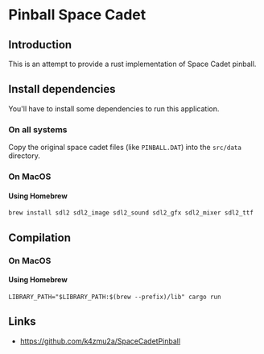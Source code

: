 # Pinball Space Cadet

## Introduction

This is an attempt to provide a rust implementation of Space Cadet pinball.

## Install dependencies

You'll have to install some dependencies to run this application.

### On all systems

Copy the original space cadet files (like `PINBALL.DAT`) into the `src/data` directory.

### On MacOS

#### Using Homebrew

`brew install sdl2 sdl2_image sdl2_sound sdl2_gfx sdl2_mixer sdl2_ttf`

## Compilation

### On MacOS

#### Using Homebrew

`LIBRARY_PATH="$LIBRARY_PATH:$(brew --prefix)/lib" cargo run`

## Links

- https://github.com/k4zmu2a/SpaceCadetPinball
